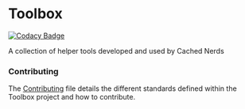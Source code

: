 # Toolbox

[![Codacy Badge](https://api.codacy.com/project/badge/Grade/91d81612df574263b9f06c8c6c3e54ea)](https://www.codacy.com/app/danieljpeck93/Toolbox?utm_source=github.com&utm_medium=referral&utm_content=CachedNerds/Toolbox&utm_campaign=badger)

A collection of helper tools developed and used by Cached Nerds

### Contributing
The [Contributing](https://github.com/CachedNerds/Toolbox/blob/master/.github/CONTRIBUTING.md) file details the different standards defined within the Toolbox project and how to contribute.
